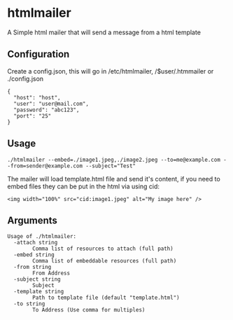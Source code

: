 # htmlmailer

A Simple html mailer that will send a message from a html template


## Configuration

Create a config.json, this will go in /etc/htmlmailer, /$user/.htmmailer or ./config.json

```
{
  "host": "host",
  "user": "user@mail.com",
  "password": "abc123",
  "port": "25"
}
```


## Usage

```
./htmlmailer --embed=./image1.jpeg,./image2.jpeg --to=me@example.com --from=sender@example.com --subject="Test"
```

The mailer will load template.html file and send it's content, if you need to embed files they can be put in the html via using cid:

```
<img width="100%" src="cid:image1.jpeg" alt="My image here" />
```


## Arguments

```
Usage of ./htmlmailer:
  -attach string
    	Comma list of resources to attach (full path)
  -embed string
    	Comma list of embeddable resources (full path)
  -from string
    	From Address
  -subject string
    	Subject
  -template string
    	Path to template file (default "template.html")
  -to string
    	To Address (Use comma for multiples)
      
```

